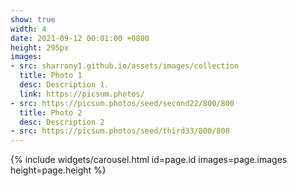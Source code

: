 ```yaml
---
show: true
width: 4
date: 2021-09-12 00:01:00 +0800
height: 295px
images:
- src: sharrony1.github.io/assets/images/collection
  title: Photo 1
  desc: Description 1.
  link: https://picsum.photos/
- src: https://picsum.photos/seed/second22/800/800
  title: Photo 2
  desc: Description 2
- src: https://picsum.photos/seed/third33/800/800
---
```


{% include widgets/carousel.html id=page.id images=page.images height=page.height %}
